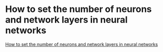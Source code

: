 # How to set the number of neurons and network layers in neural networks
[How to set the number of neurons and network layers in neural networks](https://aiwithcloud.com/?p=1356)